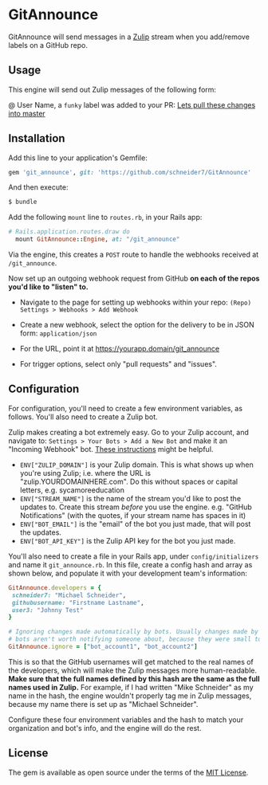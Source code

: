 # GitAnnounce
GitAnnounce will send messages in a [Zulip](https://zulipchat.com/) stream when you add/remove labels on a GitHub repo. 


## Usage

This engine will send out Zulip messages of the following form:

@ User Name, a `funky` label was added to your PR:  [Lets pull these changes into master](https://github.com)

## Installation
Add this line to your application's Gemfile:

```ruby
gem 'git_announce', git: 'https://github.com/schneider7/GitAnnounce'
```

And then execute:
```bash
$ bundle
```

Add the following `mount` line to `routes.rb`, in your Rails app:

```ruby
# Rails.application.routes.draw do
  mount GitAnnounce::Engine, at: "/git_announce"
```

Via the engine, this creates a `POST` route to handle the webhooks received at `/git_announce`.

Now set up an outgoing webhook request from GitHub **on each of the repos you'd like to "listen" to.**

  - Navigate to the page for setting up webhooks within your repo: `(Repo) Settings > Webhooks > Add Webhook` 

  - Create a new webhook, select the option for the delivery to be in JSON form: `application/json`
  
  - For the URL, point it at https://yourapp.domain/git_announce
  
  - For trigger options, select only "pull requests" and "issues". 

## Configuration

For configuration, you'll need to create a few environment variables, as follows. You'll also need to create a Zulip bot.

Zulip makes creating a bot extremely easy. Go to your Zulip account, and navigate to: `Settings > Your Bots > Add a New Bot` and make it an "Incoming Webhook" bot. [These instructions](https://zulipchat.com/api/api-keys) might be helpful.

 - `ENV["ZULIP_DOMAIN"]` is your Zulip domain. This is what shows up when you're using Zulip; i.e. where the URL is "zulip.YOURDOMAINHERE.com". Do this without spaces or capital letters, e.g. sycamoreeducation
 - `ENV["STREAM_NAME"]` is the name of the stream you'd like to post the updates to. Create this stream *before* you use the engine. e.g. "GitHub Notifications" (with the quotes, if your stream name has spaces in it)
 - `ENV["BOT_EMAIL"]` is the "email" of the bot you just made, that will post the updates.
 - `ENV["BOT_API_KEY"]` is the Zulip API key for the bot you just made.

 You'll also need to create a file in your Rails app, under `config/initializers` and name it `git_announce.rb`. In this file, create a config hash and array as shown below, and populate it with your development team's information:

 ```ruby
GitAnnounce.developers = {
  schneider7: "Michael Schneider",
  githubusername: "Firstname Lastname",
  user3: "Johnny Test"
}

# Ignoring changes made automatically by bots. Usually changes made by 
# bots aren't worth notifying someone about, because they were small to begin with.
GitAnnounce.ignore = ["bot_account1", "bot_account2"]

```

 This is so that the GitHub usernames will get matched to the real names of the developers, which will make the Zulip messages more human-readable. **Make sure that the full names defined by this hash are the same as the full names used in Zulip.** For example, if I had written "Mike Schneider" as my name in the hash, the engine wouldn't properly tag me in Zulip messages, because my name there is set up as "Michael Schneider".

Configure these four environment variables and the hash to match your organization and bot's info, and the engine will do the rest.

## License
The gem is available as open source under the terms of the [MIT License](https://opensource.org/licenses/MIT).
